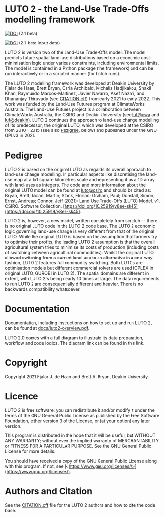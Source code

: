 LUTO 2 - the Land-Use Trade-Offs modelling framework
=================================================

[![DOI](https://zenodo.org/badge/DOI/10.5281/zenodo.8313866.png)](https://doi.org/10.5281/zenodo.8313866) (2.1 beta)

[![DOI](https://zenodo.org/badge/DOI/10.5281/zenodo.8328560.png)](https://doi.org/10.5281/zenodo.8328560) (2.1-beta input data)

LUTO 2 is version two of the Land-Use Trade-Offs model. The model predicts future spatial land-use distributions based on a economic cost-minimisation logic under various constraints, including environmental limits. The model is contained in a Python package (the framework) and can be run interactively or in a scripted manner (for batch runs).

The LUTO 2 modelling framework was developed at Deakin University by Fjalar de Haan, Brett Bryan, Carla Archibald, Michalis Hadjikakou, Shakil Khan, Raymundo Marcos-Martinez, Javier Navarro, Asef Nazari, and Dhananjay Thiruvady (see [CITATION.cff](CITATION.cff)) from early 2021 to early 2022. This work was funded by the Land-Use Futures program at ClimateWorks Australia. The Land-Use Futures project is a collaboration between ClimateWorks Australia, the CSIRO and Deakin University (see [luf@cwa](https://www.climateworksaustralia.org/project/land-use-futures/) and [luf@deakin](https://www.planet-a.earth/other-projects-1/e6xzzv5emwd7p9fsd8pxyluv4840iz)). LUTO 2 continues the approach to land-use change modelling of its predecessor, the original LUTO, which was developed at the CSIRO from 2010 - 2015 (see also [Pedigree](#pedigree), below) and published under the GNU GPLv3 in 2021.

# Pedigree #

LUTO 2 is based on the original LUTO as regards its overall approach to land-use change modelling. In particular aspects like discretising the land-use map at a 1x1 square kilometres scale and representing it as a 1D array with land-uses as integers. The code and more information about the original LUTO model can be found at [luto@csiro](https://data.csiro.au/collection/csiro:52376v1) and should be cited as: Bryan, Brett; Nolan, Martin; Stock, Florian; Graham, Paul; Dunstall, Simon; Ernst, Andreas; Connor, Jeff (2021): Land Use Trade-Offs (LUTO) Model. v1. CSIRO. Software Collection. [https://doi.org/10.25919/y8ee-sk45](https://doi.org/10.25919/y8ee-sk45).

LUTO 2 is, however, a new model, written completely from scratch -- there is no original LUTO code in the LUTO 2 code base. The LUTO 2 economic logic governing land-use change is very different from that of the original LUTO. While the original LUTO is based on the assumption that farmers try to optimise their profits, the leading LUTO 2 assumption is that the overall agricultural system tries to minimise its costs of production (including costs of switching between agricultural commodities). Whilst the original LUTO allowed switching from a current land-use to an alternative in a one-way fashion, LUTO 2 features full commodity switching. Both LUTOs are optimisation models but different commercial solvers are used (CPLEX in original LUTO, GUROBI in LUTO 2). The spatial domains are different in extent, with LUTO 2's being nearly 10 times as large. The data requirements to run LUTO 2 are consequentially different and heavier. There is no backwards compatibility whatsoever.

# Documentation #
Documentation, including instructions on how to set up and run LUTO 2, can be found at [docs/luto2-overview.pdf](docs/luto2-overview.pdf).

LUTO 2.0 comes with a full diagram to illustrate its data preparation, workflow and code logics. The diagram link can be found in [this link](https://www.figma.com/file/7MXDM7vcXRhbUP1Egyt8FM/01_understand-the-input-data?type=whiteboard&node-id=0%3A1&t=JTSMHRDP5K2Cy6yl-1).

# Copyright #
Copyright 2021 Fjalar J. de Haan and Brett A. Bryan, Deakin University.

# Licence #
LUTO 2 is free software: you can redistribute it and/or modify it under the terms of the GNU General Public License as published by the Free Software Foundation, either version 3 of the License, or (at your option) any later version.

This program is distributed in the hope that it will be useful, but WITHOUT ANY WARRANTY; without even the implied warranty of MERCHANTABILITY or FITNESS FOR A PARTICULAR PURPOSE. See the GNU General Public License for more details.

You should have received a copy of the GNU General Public License along with this program. If not, see [\<https://www.gnu.org/licenses/\>](https://www.gnu.org/licenses/).

# Authors and Citation #
See the [CITATION.cff](CITATION.cff) file for the LUTO 2 authors and how to cite the code base.



